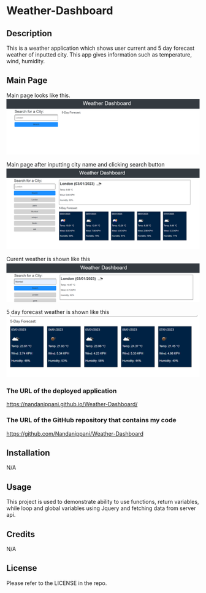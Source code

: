 # Weather-Dashboard
## Description
This is a weather application which shows user current and 5 day forecast weather of inputted city.
This app gives information such as temperature, wind, humidity.

## Main Page
Main page looks like this.
![Alt text](assets/images/Dashboard-weatherspp.PNG)

Main page after inputting city name and clicking search button
![Alt text](assets/images/Dashboard-weatherapp-aftersearch.PNG)

Curent weather is shown like this
![Alt text](assets/images/current-weather.PNG)

5 day forecast weather is shown like this
![Alt text](assets/images/fiveday-forecast.PNG)

### The URL of the deployed application

https://nandanippani.github.io/Weather-Dashboard/


### The URL of the GitHub repository that contains my code

https://github.com/Nandanippani/Weather-Dashboard


## Installation

N/A

## Usage

This project is used to demonstrate ability to use functions, return variables, while loop and global variables using Jquery and fetching data from server api.

## Credits

N/A

## License

Please refer to the LICENSE in the repo.
